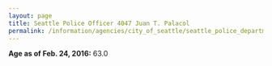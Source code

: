 ```yaml
---
layout: page
title: Seattle Police Officer 4047 Juan T. Palacol
permalink: /information/agencies/city_of_seattle/seattle_police_department/copbook/4047/
---
```


**Age as of Feb. 24, 2016:** 63.0
